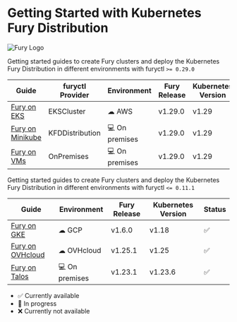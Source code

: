 # Getting Started with Kubernetes Fury Distribution

![Fury Logo](./utils/images/fury_logo.png)

Getting started guides to create Fury clusters and deploy the Kubernetes Fury Distribution in different environments with furyctl `>= 0.29.0`

| Guide                                          | furyctl Provider | Environment     | Fury Release | Kubernetes Version | Status             |
| ---------------------------------------------- | ---------------- | --------------- | ------------ | ------------------ | ------------------ |
| [Fury on EKS](fury-on-eks/README.md)           | EKSCluster       | ☁ AWS          | v1.29.0      | v1.29              | :white_check_mark: |
| [Fury on Minikube](fury-on-minikube/README.md) | KFDDistribution  | 💻 On premises | v1.29.0      | v1.29              | :white_check_mark: |
| [Fury on VMs](fury-on-vms/README.md)           | OnPremises       | 💻 On premises | v1.29.0      | v1.29              | :white_check_mark: |


Getting started guides to create Fury clusters and deploy the Kubernetes Fury Distribution in different environments with furyctl `<= 0.11.1`

| Guide                                                 | Environment    | Fury Release | Kubernetes Version | Status             |
| ----------------------------------------------------- | -------------- | ------------ | ------------------ | ------------------ |
| [Fury on GKE](legacy/fury-on-gke/README.md)           | ☁ GCP          | v1.6.0       | v1.18              | :white_check_mark: |
| [Fury on OVHcloud](legacy/fury-on-ovhcloud/README.md) | ☁ OVHcloud     | v1.25.1      | v1.25              | :white_check_mark: |
| [Fury on Talos](legacy/fury-on-talos/README.md)       | 💻 On premises | v1.23.1      | v1.23.6            | :white_check_mark: |


- :white_check_mark: Currently available
- :hammer: In progress
- :x: Currently not available
